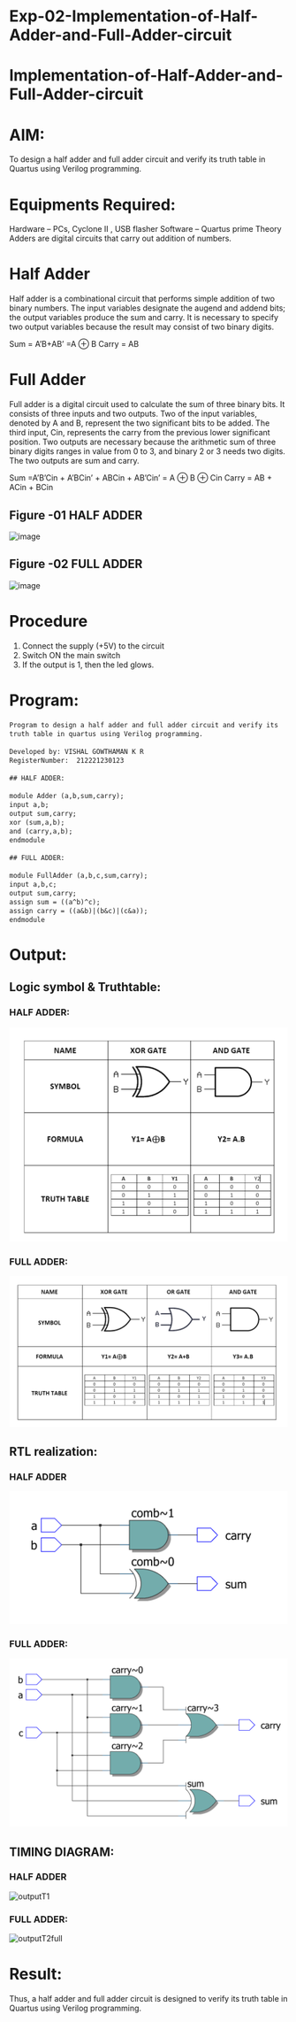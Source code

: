 # Exp-02-Implementation-of-Half-Adder-and-Full-Adder-circuit

# Implementation-of-Half-Adder-and-Full-Adder-circuit
# AIM:
To design a half adder and full adder circuit and verify its truth table in Quartus using Verilog programming.

# Equipments Required:
Hardware – PCs, Cyclone II , USB flasher
Software – Quartus prime
Theory
Adders are digital circuits that carry out addition of numbers.

# Half Adder
Half adder is a combinational circuit that performs simple addition of two binary numbers. The input variables designate the augend and addend bits; the output variables produce the sum and carry. It is necessary to specify two output variables because the result may consist of two binary digits.

Sum = A’B+AB’ =A ⊕ B Carry = AB

# Full Adder
Full adder is a digital circuit used to calculate the sum of three binary bits. It consists of three inputs and two outputs. Two of the input variables, denoted by A and B, represent the two significant bits to be added. The third input, Cin, represents the carry from the previous lower significant position. Two outputs are necessary because the arithmetic sum of three binary digits ranges in value from 0 to 3, and binary 2 or 3 needs two digits. The two outputs are sum and carry.

Sum =A’B’Cin + A’BCin’ + ABCin + AB’Cin’ = A ⊕ B ⊕ Cin Carry = AB + ACin + BCin

## Figure -01 HALF ADDER

 ![image](https://user-images.githubusercontent.com/36288975/163552156-a13e5a56-c638-4110-97d9-8896907c8d25.png)

 
## Figure -02 FULL ADDER

![image](https://user-images.githubusercontent.com/36288975/163552057-b3547877-6d07-45b4-b7e0-bcfebfad9e1d.png)

 

# Procedure

1. Connect the supply (+5V) to the circuit
2. Switch ON the main switch
3. If the output is 1, then the led glows.
# Program:

```
Program to design a half adder and full adder circuit and verify its truth table in quartus using Verilog programming.

Developed by: VISHAL GOWTHAMAN K R
RegisterNumber:  212221230123

## HALF ADDER:

module Adder (a,b,sum,carry);
input a,b;
output sum,carry;
xor (sum,a,b);
and (carry,a,b);
endmodule

## FULL ADDER:

module FullAdder (a,b,c,sum,carry);
input a,b,c;
output sum,carry;
assign sum = ((a^b)^c);
assign carry = ((a&b)|(b&c)|(c&a));
endmodule

```


# Output:

## Logic symbol & Truthtable:

### HALF ADDER:

![OUTPUT](./HALF1.png)

### FULL ADDER:

![OUTPUT](./FULL1.png)


## RTL realization:

### HALF ADDER

![OUTPUT](./OUTPUT1.png)

### FULL ADDER:

![OUTPUT](./output2.png)


## TIMING DIAGRAM:

### HALF ADDER

![outputT1](https://user-images.githubusercontent.com/93427240/166098699-6866e4b6-dc67-437d-a66d-ecd66292bdf8.jpeg)


### FULL ADDER:

![outputT2full](https://user-images.githubusercontent.com/93427240/166098697-2a0e8ecc-a524-4928-a154-bb02486570b0.jpeg)


# Result:

Thus, a half adder and full adder circuit is designed to verify its truth table in Quartus using Verilog programming.
